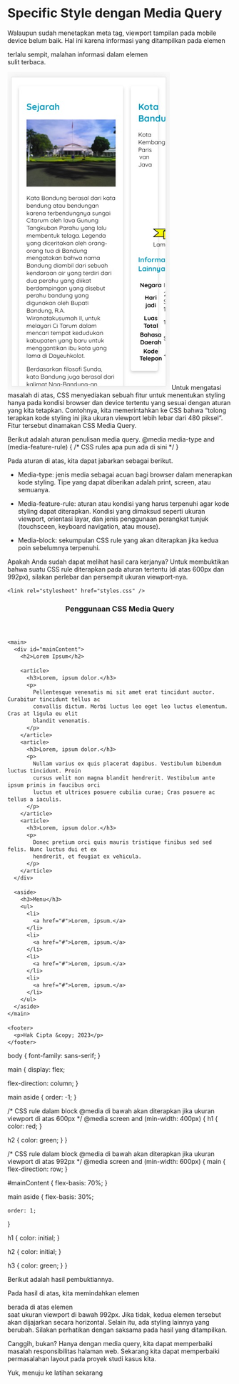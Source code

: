 # Specific Style dengan Media Query
Walaupun sudah menetapkan meta tag, viewport tampilan pada mobile device belum baik. Hal ini karena informasi yang ditampilkan pada elemen <article> terlalu sempit, malahan informasi dalam elemen <aside> sulit terbaca.

![Alt text](image-5.png)
Untuk mengatasi masalah di atas, CSS menyediakan sebuah fitur untuk menentukan styling hanya pada kondisi browser dan device tertentu yang sesuai dengan aturan yang kita tetapkan. Contohnya, kita memerintahkan ke CSS bahwa “tolong terapkan kode styling ini jika ukuran viewport lebih lebar dari 480 piksel”. Fitur tersebut dinamakan CSS Media Query.

Berikut adalah aturan penulisan media query.
@media media-type and (media-feature-rule) {
  /* CSS rules apa pun ada di sini */
}


Pada aturan di atas, kita dapat jabarkan sebagai berikut.

* Media-type: jenis media sebagai acuan bagi browser dalam menerapkan kode styling. Tipe yang dapat diberikan adalah print, screen, atau semuanya.

* Media-feature-rule: aturan atau kondisi yang harus terpenuhi agar kode styling dapat diterapkan. Kondisi yang dimaksud seperti ukuran viewport, orientasi layar, dan jenis penggunaan perangkat tunjuk (touchsceen, keyboard navigation, atau mouse).

* Media-block: sekumpulan CSS rule yang akan diterapkan jika kedua poin sebelumnya terpenuhi.

Apakah Anda sudah dapat melihat hasil cara kerjanya? Untuk membuktikan bahwa suatu CSS rule diterapkan pada aturan tertentu (di atas 600px dan 992px), silakan perlebar dan persempit ukuran viewport-nya.

<!DOCTYPE html>
<html>
  <head>
    <meta charset="UTF-8" />
    <title>Judul Dokumen</title>
    
    <link rel="stylesheet" href="styles.css" />
  </head>
  <body>
    <header>
      <h1>Penggunaan CSS Media Query</h1>
    </header>

    <main>
      <div id="mainContent">
        <h2>Lorem Ipsum</h2>

        <article>
          <h3>Lorem, ipsum dolor.</h3>
          <p>
            Pellentesque venenatis mi sit amet erat tincidunt auctor. Curabitur tincidunt tellus ac
            convallis dictum. Morbi luctus leo eget leo luctus elementum. Cras at ligula eu elit
            blandit venenatis.
          </p>
        </article>
        <article>
          <h3>Lorem, ipsum dolor.</h3>
          <p>
            Nullam varius ex quis placerat dapibus. Vestibulum bibendum luctus tincidunt. Proin
            cursus velit non magna blandit hendrerit. Vestibulum ante ipsum primis in faucibus orci
            luctus et ultrices posuere cubilia curae; Cras posuere ac tellus a iaculis.
          </p>
        </article>
        <article>
          <h3>Lorem, ipsum dolor.</h3>
          <p>
            Donec pretium orci quis mauris tristique finibus sed sed felis. Nunc luctus dui et ex
            hendrerit, et feugiat ex vehicula.
          </p>
        </article>
      </div>

      <aside>
        <h3>Menu</h3>
        <ul>
          <li>
            <a href="#">Lorem, ipsum.</a>
          </li>
          <li>
            <a href="#">Lorem, ipsum.</a>
          </li>
          <li>
            <a href="#">Lorem, ipsum.</a>
          </li>
          <li>
            <a href="#">Lorem, ipsum.</a>
          </li>
        </ul>
      </aside>
    </main>

    <footer>
      <p>Hak Cipta &copy; 2023</p>
    </footer>
  </body>
</html>

body {
  font-family: sans-serif;
}

main {
  display: flex;

  flex-direction: column;
}

main aside {
  order: -1;
}

/* CSS rule dalam block @media di bawah akan diterapkan jika ukuran viewport di atas 600px */
@media screen and (min-width: 400px) {
  h1 {
    color: red;
  }

  h2 {
    color: green;
  }
}

/* CSS rule dalam block @media di bawah akan diterapkan jika ukuran viewport di atas 992px */
@media screen and (min-width: 600px) {
  main {
    flex-direction: row;
  }

  #mainContent {
    flex-basis: 70%;
  }

  main aside {
    flex-basis: 30%;

    order: 1;
  }

  h1 {
    color: initial;
  }

  h2 {
    color: initial;
  }

  h3 {
    color: green;
  }
}



Berikut adalah hasil pembuktiannya.

Pada hasil di atas, kita memindahkan elemen <aside> berada di atas elemen <div id="mainContent"> saat ukuran viewport di bawah 992px. Jika tidak, kedua elemen tersebut akan dijajarkan secara horizontal. Selain itu, ada styling lainnya yang berubah. Silakan perhatikan dengan saksama pada hasil yang ditampilkan.

Canggih, bukan? Hanya dengan media query, kita dapat memperbaiki masalah responsibilitas halaman web. Sekarang kita dapat memperbaiki permasalahan layout pada proyek studi kasus kita.

Yuk, menuju ke latihan sekarang